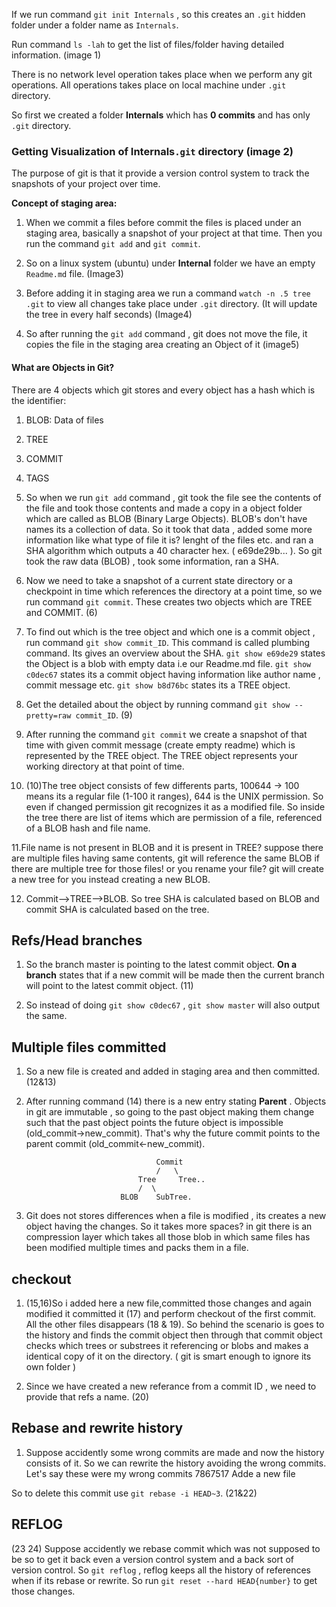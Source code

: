 If we run command `git init Internals` , so this creates an `.git` hidden folder under a folder name as `Internals`. 

Run command `ls -lah` to get the list of files/folder having detailed information. (image 1)

There is no network level operation takes place when we perform any git operations. All operations takes place on local machine under `.git` directory.

So first we created a folder **Internals** which has **0 commits** and has only `.git` directory.

### Getting Visualization of **Internals**`.git` directory (image 2)

The purpose of git is that it provide a version control system to track the snapshots of your project over time.

**Concept of staging area:**

1. When we commit a files before commit the files is placed under an staging area, basically a snapshot of your project at that time. Then you run the command `git add` and `git commit`.

2. So on a linux system (ubuntu) under **Internal** folder we have an empty `Readme.md` file. (Image3)

3. Before adding it in staging area we run a command `watch -n .5 tree .git` to view all changes take place under `.git` directory. (It will update the tree in every half seconds) (Image4)

4. So after running the `git add` command , git does not move the file, it copies the file in the staging area creating an Object of it (image5)

#### What are Objects in Git?

There are 4 objects which git stores and every object has a hash which is the identifier:
1. BLOB: Data of files

2. TREE
3. COMMIT
4. TAGS

5. So when we run `git add` command , git took the file see the contents of the file and took those contents and made a copy in a object folder which are called as BLOB (Binary Large Objects). BLOB's don't have names its a collection of data. So it took that data , added some more information like what type of file it is? lenght of the files etc. and ran a SHA algorithm which outputs a 40 character hex. ( e69de29b... ). So git took the raw data (BLOB) , took some information, ran a SHA.

6. Now we need to take a snapshot of a current state directory or a checkpoint in time which references the directory at a point time, so we run command `git commit`. These creates two objects which are TREE and COMMIT. (6)

7. To find out which is the tree object and which one is a commit object , run command `git show commit_ID`. This command is called plumbing command. Its gives an overview about the SHA.
`git show e69de29` states the Object is a blob with empty data i.e our Readme.md file.
`git show c0dec67` states its a commit object having information like author name , commit message etc.
`git show b8d76bc` states its a TREE object.

8. Get the detailed about the object by running command `git show --pretty=raw commit_ID`. (9)

9. After running the command `git commit` we create a snapshot of that time with given commit message (create empty readme) which is represented by the TREE object. The TREE object represents your working directory at that point of time.

10. (10)The tree object consists of few differents parts, 100644 -> 100 means its a regular file (1-100 it ranges), 644 is the UNIX permission. So even if changed permission git recognizes it as a modified file. So inside the tree there are list of items which are permission of a file, referenced of a BLOB hash and file name.

11.File name is not present in BLOB and it is present in TREE? suppose there are multiple files having same contents, git will reference the same BLOB if there are multiple tree for those files! or you rename your file? git will create a new tree for you instead creating a new BLOB.

12. Commit-->TREE-->BLOB. So tree SHA is calculated based on BLOB and commit SHA is calculated based on the tree.
## Refs/Head branches

1. So the branch master is pointing to the latest commit object.
**On a branch** states that if a new commit will be made then the current branch will point to the latest commit object. (11)

2. So instead of doing `git show c0dec67` , `git show master` will also output the same.

## Multiple files committed 

1. So a new file is created and added in staging area and then committed. (12&13)

2. After running command (14) there is a new entry stating **Parent** . Objects in git are immutable , so going to the past object making them change such that the past object points the future object is impossible (old_commit->new_commit). That's why the future commit points to the parent commit (old_commit<-new_commit).

                                    Commit
                                    /   \
                                Tree     Tree..
                                /  \
                            BLOB    SubTree.


3. Git does not stores differences when a file is modified , its creates a new object having the changes. So it takes more spaces? in git there is an compression layer which takes all those blob in which same files has been modified multiple times and packs them in a file.

## checkout

1. (15,16)So i added here a new file,committed those changes and again modified it committed it (17) and perform checkout of the first commit. All the other files disappears (18 & 19). So behind the scenario is goes to the history and finds the commit object then through that commit object checks which trees or substrees it referencing or blobs and makes a identical copy of it on the directory. ( git is smart enough to ignore its own folder )

2. Since we have created a new referance from a commit ID , we need to provide that refs a name. (20)

## Rebase and rewrite history

1. Suppose accidently some wrong commits are made and now the history consists of it. So we can rewrite the history avoiding the wrong commits. Let's say these were my wrong commits
7867517 Adde a new file

So to delete this commit use `git rebase -i HEAD~3`. (21&22)

## REFLOG
(23 24)
Suppose accidently we rebase commit which was not supposed to be so to get it back even a version control system and a back sort of version control.
So `git reflog` , reflog keeps all the history of references when if its rebase or rewrite.
So run `git reset --hard HEAD{number}` to get those changes.










